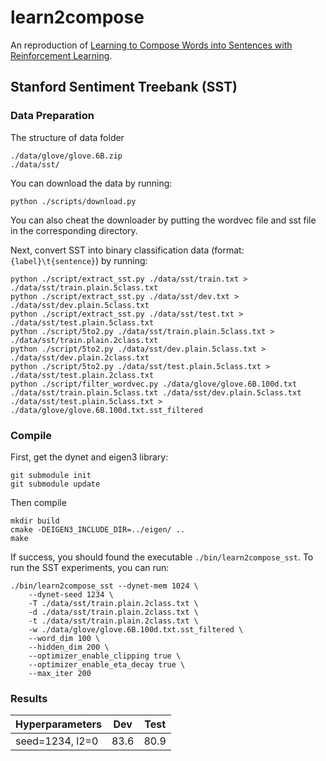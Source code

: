 learn2compose
=============
An reproduction of [Learning to Compose Words into Sentences with Reinforcement Learning](https://arxiv.org/abs/1611.09100).

## Stanford Sentiment Treebank (SST)

### Data Preparation

The structure of data folder

```
./data/glove/glove.6B.zip
./data/sst/
```

You can download the data by running:
```
python ./scripts/download.py
```
You can also cheat the downloader by putting the wordvec file and sst file in the corresponding directory.

Next, convert SST into binary classification data (format: `{label}\t{sentence}`) by running:
```
python ./script/extract_sst.py ./data/sst/train.txt > ./data/sst/train.plain.5class.txt
python ./script/extract_sst.py ./data/sst/dev.txt > ./data/sst/dev.plain.5class.txt
python ./script/extract_sst.py ./data/sst/test.txt > ./data/sst/test.plain.5class.txt
python ./script/5to2.py ./data/sst/train.plain.5class.txt > ./data/sst/train.plain.2class.txt
python ./script/5to2.py ./data/sst/dev.plain.5class.txt > ./data/sst/dev.plain.2class.txt
python ./script/5to2.py ./data/sst/test.plain.5class.txt > ./data/sst/test.plain.2class.txt
python ./script/filter_wordvec.py ./data/glove/glove.6B.100d.txt ./data/sst/train.plain.5class.txt ./data/sst/dev.plain.5class.txt ./data/sst/test.plain.5class.txt > ./data/glove/glove.6B.100d.txt.sst_filtered
```

###  Compile

First, get the dynet and eigen3 library:
```
git submodule init
git submodule update
```
Then compile
```
mkdir build
cmake -DEIGEN3_INCLUDE_DIR=../eigen/ ..
make
```
If success, you should found the executable `./bin/learn2compose_sst`. To run the SST experiments, you can run:
```
./bin/learn2compose_sst --dynet-mem 1024 \
    --dynet-seed 1234 \
    -T ./data/sst/train.plain.2class.txt \
    -d ./data/sst/train.plain.2class.txt \
    -t ./data/sst/train.plain.2class.txt \
    -w ./data/glove/glove.6B.100d.txt.sst_filtered \
    --word_dim 100 \
    --hidden_dim 200 \
    --optimizer_enable_clipping true \
    --optimizer_enable_eta_decay true \
    --max_iter 200
```

### Results

| Hyperparameters | Dev | Test |
|-----|-----|-----|
|seed=1234, l2=0| 83.6 | 80.9 |

